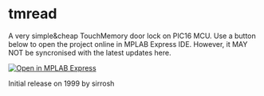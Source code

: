 # tmread
A very simple&amp;cheap TouchMemory door lock on PIC16 MCU.
Use a button below to open the project online in MPLAB Express IDE. However, it MAY NOT be syncronised with the latest updates here.

<a href="https://mplabxpress.microchip.com/mplabcloud/ide/import/a9ab2ca3-a892-4783-809d-f75fa6a5b053?code=bd725252ace1c2cfd4d7cdf3cc844c7f9cb6b0aa" target="_blank">
<img src="http://static.transim.com/customers/microchip/images/openmplab.png" alt="Open in MPLAB Express"/></a>

Initial release on 1999 by sirrosh
